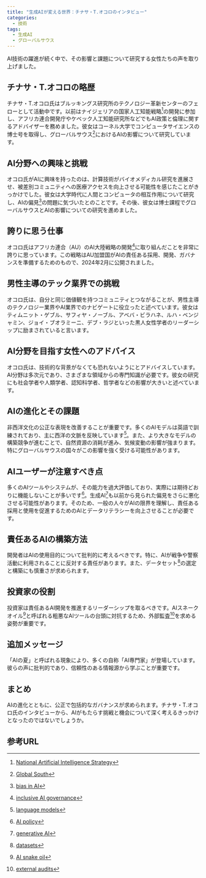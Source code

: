 ```yaml
---
title: "生成AIが変える世界：チナサ・T.オコロのインタビュー"
categories:
  - 技術
tags:
  - 生成AI
  - グローバルサウス
---
```

AI技術の躍進が続く中で、その影響と課題について研究する女性たちの声を取り上げました。

## チナサ・T.オコロの略歴
チナサ・T.オコロ氏はブルッキングス研究所のテクノロジー革新センターのフェローとして活動中です。以前はナイジェリアの国家人工知能戦略[^1]の開発に参加し、アフリカ連合開発庁やケベック人工知能研究所などでもAI政策と倫理に関するアドバイザーを務めました。彼女はコーネル大学でコンピュータサイエンスの博士号を取得し、グローバルサウス[^2]におけるAIの影響について研究しています。

## AI分野への興味と挑戦
オコロ氏がAIに興味を持ったのは、計算技術がバイオメディカル研究を進展させ、被差別コミュニティへの医療アクセスを向上させる可能性を感じたことがきっかけでした。彼女は大学時代に人間とコンピュータの相互作用について研究し、AIの偏見[^3]の問題に気づいたとのことです。その後、彼女は博士課程でグローバルサウスとAIの影響についての研究を進めました。

## 誇りに思う仕事
オコロ氏はアフリカ連合（AU）のAI大陸戦略の開発[^4]に取り組んだことを非常に誇りに思っています。この戦略はAU加盟国がAIの責任ある採用、開発、ガバナンスを準備するためのもので、2024年2月に公開されました。

## 男性主導のテック業界での挑戦
オコロ氏は、自分と同じ価値観を持つコミュニティとつながることが、男性主導のテクノロジー業界やAI業界でのナビゲートに役立ったと述べています。彼女はティムニット・ゲブル、サフィヤ・ノーブル、アベバ・ビラハネ、ルハ・ベンジャミン、ジョイ・ブオラミーニ、デブ・ラジといった黒人女性学者のリーダーシップに励まされていると言います。

## AI分野を目指す女性へのアドバイス
オコロ氏は、技術的な背景がなくても恐れないようにとアドバイスしています。AI分野は多次元であり、さまざまな領域からの専門知識が必要です。彼女の研究にも社会学者や人類学者、認知科学者、哲学者などの影響が大きいと述べています。

## AIの進化とその課題
非西洋文化の公正な表現を改善することが重要です。多くのAIモデルは英語で訓練されており、主に西洋の文脈を反映しています[^5]。また、より大きなモデルの構築競争が進むことで、自然資源の消耗が進み、気候変動の影響が強まります。特にグローバルサウスの国々がこの影響を強く受ける可能性があります。

## AIユーザーが注意すべき点
多くのAIツールやシステムが、その能力を過大評価しており、実際には期待どおりに機能しないことが多いです[^6]。生成AI[^7]も以前から見られた偏見をさらに悪化させる可能性があります。そのため、一般の人々がAIの限界を理解し、責任ある採用と使用を促進するためのAIとデータリテラシーを向上させることが必要です。

## 責任あるAIの構築方法
開発者はAIの使用目的について批判的に考えるべきです。特に、AIが戦争や警察活動に利用されることに反対する責任があります。また、データセット[^8]の選定と構築にも慎重さが求められます。

## 投資家の役割
投資家は責任あるAI開発を推進するリーダーシップを取るべきです。AIスネークオイル[^9]と呼ばれる粗悪なAIツールの台頭に対抗するため、外部監査[^10]を求める姿勢が重要です。

## 追加メッセージ
「AIの夏」と呼ばれる現象により、多くの自称「AI専門家」が登場しています。彼らの声に批判的であり、信頼性のある情報源から学ぶことが重要です。

## まとめ
AIの進化とともに、公正で包括的なガバナンスが求められます。チナサ・T.オコロ氏のインタビューから、AIがもたらす挑戦と機会について深く考えるきっかけとなったのではないでしょうか。

## 参考URL
[^1]:[National Artificial Intelligence Strategy](https://www8.cao.go.jp/cstp/ai/aistratagy2022en.pdf)
[^2]:[Global South](https://www.murc.jp/library/terms/ka/global-south/#:~:text=%E3%82%B0%E3%83%AD%E3%83%BC%E3%83%90%E3%83%AB%E3%82%B5%E3%82%A6%E3%82%B9%E3%81%A8%E3%81%AF%E3%80%81%E3%82%A4%E3%83%B3%E3%83%89,%E5%9B%BD%E3%81%AE%E7%B7%8F%E7%A7%B0%E3%81%A7%E3%81%82%E3%82%8B%E3%80%82)
[^3]:[bias in AI](https://www.ibm.com/blog/shedding-light-on-ai-bias-with-real-world-examples/)
[^4]:[inclusive AI governance](https://www.adalovelaceinstitute.org/report/inclusive-ai-governance/)
[^5]:[language models](https://ja.wikipedia.org/wiki/%E8%A8%80%E8%AA%9E%E3%83%A2%E3%83%87%E3%83%AB)
[^6]:[AI policy](https://oecd.ai/)
[^7]:[generative AI](https://www.nri.com/jp/knowledge/glossary/lst/sa/generative_ai)
[^8]:[datasets](https://ejje.weblio.jp/content/datasets)
[^9]:[AI snake oil](https://www.aisnakeoil.com/)
[^10]:[external audits](https://ejje.weblio.jp/content/external+audit)
